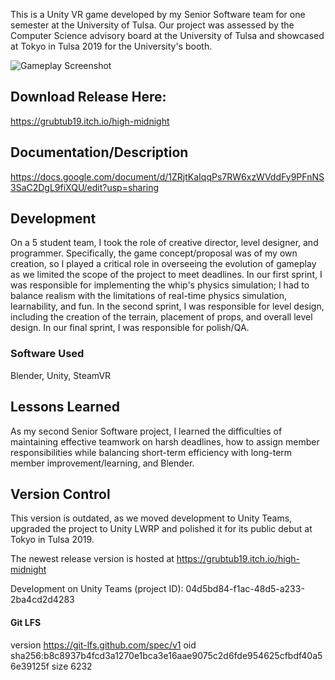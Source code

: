 This is a Unity VR game developed by my Senior Software team for one semester at the University of Tulsa. Our project was assessed by the Computer Science advisory board at the University of Tulsa and showcased at Tokyo in Tulsa 2019 for the University's booth.

![Gameplay Screenshot](https://user-images.githubusercontent.com/35621581/130067747-7be32d63-f99d-46f7-938e-b1b09dad440a.png)

## Download Release Here:

https://grubtub19.itch.io/high-midnight

## Documentation/Description
https://docs.google.com/document/d/1ZRjtKaIqqPs7RW6xzWVddFy9PFnNS3SaC2DgL9fiXQU/edit?usp=sharing

## Development

On a 5 student team, I took the role of creative director, level designer, and programmer. Specifically, the game concept/proposal was of my own creation, so I played a critical role in overseeing the evolution of gameplay as we limited the scope of the project to meet deadlines. In our first sprint, I was responsible for implementing the whip's physics simulation; I had to balance realism with the limitations of real-time physics simulation, learnability, and fun. In the second sprint, I was responsible for level design, including the creation of the terrain, placement of props, and overall level design. In our final sprint, I was responsible for polish/QA.

### Software Used
Blender, Unity, SteamVR

## Lessons Learned

As my second Senior Software project, I learned the difficulties of maintaining effective teamwork on harsh deadlines, how to assign member responsibilities while balancing short-term efficiency with long-term member improvement/learning, and Blender.

## Version Control
This version is outdated, as we moved development to Unity Teams, upgraded the project to Unity LWRP and polished it for its public debut at Tokyo in Tulsa 2019.

The newest release version is hosted at https://grubtub19.itch.io/high-midnight

Development on Unity Teams (project ID): 04d5bd84-f1ac-48d5-a233-2ba4cd2d4283

#### Git LFS
version https://git-lfs.github.com/spec/v1
oid sha256:b8c8937b4fcd3a1270e1bca3e16aae9075c2d6fde954625cfbdf40a56e39125f
size 6232
